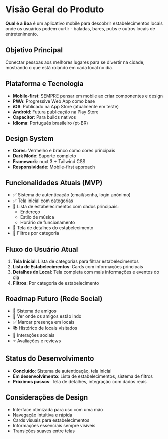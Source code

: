 # Visão Geral do Produto

**Qual é a Boa** é um aplicativo mobile para descobrir estabelecimentos locais onde os usuários podem curtir - baladas, bares, pubs e outros locais de entretenimento.

## Objetivo Principal
Conectar pessoas aos melhores lugares para se divertir na cidade, mostrando o que está rolando em cada local no dia.

## Plataforma e Tecnologia
- **Mobile-first**: SEMPRE pensar em mobile ao criar componentes e design
- **PWA**: Progressive Web App como base
- **iOS**: Publicado na App Store (atualmente em teste)
- **Android**: Futura publicação na Play Store
- **Capacitor**: Para builds nativos
- **Idioma**: Português brasileiro (pt-BR)

## Design System
- **Cores**: Vermelho e branco como cores principais
- **Dark Mode**: Suporte completo
- **Framework**: nuxt 3 + Tailwind CSS
- **Responsividade**: Mobile-first approach

## Funcionalidades Atuais (MVP)
- ✅ Sistema de autenticação (email/senha, login anônimo)
- ✅ Tela inicial com categorias
- 🔄 Lista de estabelecimentos com dados principais:
  - Endereço
  - Estilo de música
  - Horário de funcionamento
- 🔄 Tela de detalhes do estabelecimento
- 🔄 Filtros por categoria

## Fluxo do Usuário Atual
1. **Tela Inicial**: Lista de categorias para filtrar estabelecimentos
2. **Lista de Estabelecimentos**: Cards com informações principais
3. **Detalhes do Local**: Tela completa com mais informações e eventos do dia
4. **Filtros**: Por categoria de estabelecimento

## Roadmap Futuro (Rede Social)
- 👥 Sistema de amigos
- 📍 Ver onde os amigos estão indo
- ✅ Marcar presença em locais
- 📚 Histórico de locais visitados
- 💬 Interações sociais
- ⭐ Avaliações e reviews

## Status do Desenvolvimento
- **Concluído**: Sistema de autenticação, tela inicial
- **Em desenvolvimento**: Lista de estabelecimentos, sistema de filtros
- **Próximos passos**: Tela de detalhes, integração com dados reais

## Considerações de Design
- Interface otimizada para uso com uma mão
- Navegação intuitiva e rápida
- Cards visuais para estabelecimentos
- Informações essenciais sempre visíveis
- Transições suaves entre telas